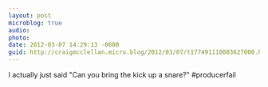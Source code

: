 ```yaml
---
layout: post
microblog: true
audio: 
photo: 
date: 2012-03-07 14:29:13 -0600
guid: http://craigmcclellan.micro.blog/2012/03/07/t177491110883627008.html
---
```

I actually just said "Can you bring the kick up a snare?" #producerfail
